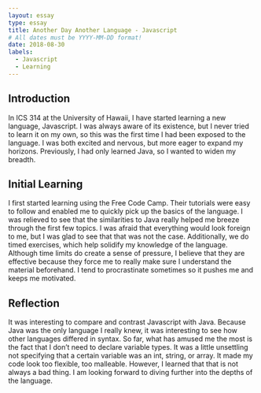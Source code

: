 ```yaml
---
layout: essay
type: essay
title: Another Day Another Language - Javascript
# All dates must be YYYY-MM-DD format!
date: 2018-08-30
labels:
  - Javascript
  - Learning
---
```

## Introduction
  In ICS 314 at the University of Hawaii, I have started learning a new language, Javascript. I was always aware of its existence, but I never tried to learn it on my own, so this was the first time I had been exposed to the language. I was both excited and nervous, but more eager to expand my horizons. Previously, I had only learned Java, so I wanted to widen my breadth.

## Initial Learning
  I first started learning using the Free Code Camp. Their tutorials were easy to follow and enabled me to quickly pick up the basics of the language. I was relieved to see that the similarities to Java really helped me breeze through the first few topics. I was afraid that everything would look foreign to me, but I was glad to see that that was not the case. Additionally, we do timed exercises, which help solidify my knowledge of the language. Although time limits do create a sense of pressure, I believe that they are effective because they force me to really make sure I understand the material beforehand. I tend to procrastinate sometimes so it pushes me and keeps me motivated.

## Reflection
  It was interesting to compare and contrast Javascript with Java. Because Java was the only language I really knew, it was interesting to see how other languages differed in syntax. So far, what has amused me the most is the fact that I don’t need to declare variable types. It was a little unsettling not specifying that a certain variable was an int, string, or array. It made my code look too flexible, too malleable. However, I learned that that is not always a bad thing. I am looking forward to diving further into the depths of the language.

